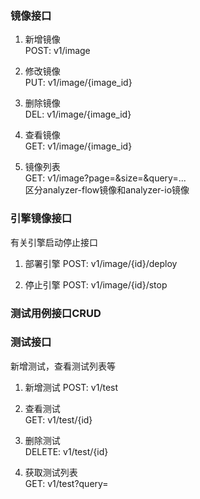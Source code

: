 
### 镜像接口

1. 新增镜像   
POST: v1/image  

2. 修改镜像  
PUT: v1/image/{image_id}    

3. 删除镜像  
DEL: v1/image/{image_id}  

4. 查看镜像  
GET: v1/image/{image_id}  
 
5. 镜像列表   
GET: v1/image?page=&size=&query=...    
区分analyzer-flow镜像和analyzer-io镜像   

### 引擎镜像接口   
有关引擎启动停止接口   

1. 部署引擎
POST: v1/image/{id}/deploy  

2. 停止引擎
POST: v1/image/{id}/stop  

### 测试用例接口CRUD


### 测试接口  
新增测试，查看测试列表等

1. 新增测试
POST: v1/test   

2. 查看测试  
GET: v1/test/{id} 

3. 删除测试  
DELETE: v1/test/{id}  

4. 获取测试列表  
GET: v1/test?query=  


